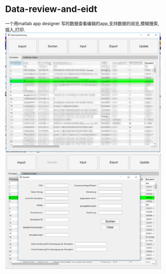 # Data-review-and-eidt
一个用matlab app designer 写的数据查看编辑的app,支持数据的阅览,模糊搜索,插入,打印.
![image](https://github.com/Dwd1993/Data-review-and-eidt/blob/afe93cc2c0e0938da1153d8a62cb707b9e0a5933/preview/1.png)
![image](https://github.com/Dwd1993/Data-review-and-eidt/blob/ae056b57ccc1a7e25f6df8f85388faf73cc54e3b/preview/2.png)
